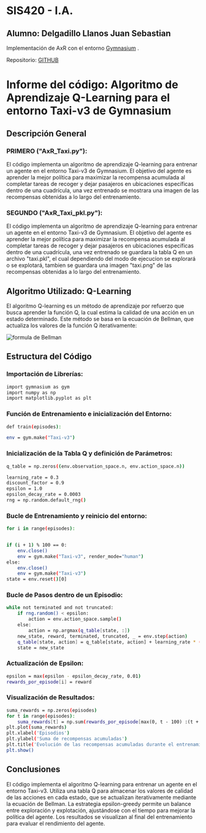 # SIS420 - I.A.
## Alumno: Delgadillo Llanos Juan Sebastian 

Implementación de AxR con el entorno [Gymnasium](https://gymnasium.farama.org/) .

Repositorio: [GITHUB](https://github.com/sebastianDLL/SIS420_IA)

# Informe del código: Algoritmo de Aprendizaje Q-Learning para el entorno Taxi-v3 de Gymnasium

## Descripción General
### PRIMERO ("AxR_Taxi.py"): 
El código implementa un algoritmo de aprendizaje Q-learning para entrenar un agente en el entorno Taxi-v3 de Gymnasium. El objetivo del agente es aprender la mejor política para maximizar la recompensa acumulada al completar tareas de recoger y dejar pasajeros en ubicaciones específicas dentro de una cuadrícula, una vez entrenado se mostrara una imagen de las recompensas obtenidas a lo largo del entrenamiento.

### SEGUNDO ("AxR_Taxi_pkl.py"): 
El código implementa un algoritmo de aprendizaje Q-learning para entrenar un agente en el entorno Taxi-v3 de Gymnasium. El objetivo del agente es aprender la mejor política para maximizar la recompensa acumulada al completar tareas de recoger y dejar pasajeros en ubicaciones específicas dentro de una cuadrícula, una vez entrenado se guardara la tabla Q en un archivo "taxi.pkl", el cual dependiendo del modo de ejecucion se explorará o se explotará, tambien se guardara una imagen "taxi.png" de las recompensas obtenidas a lo largo del entrenamiento.


## Algoritmo Utilizado: Q-Learning
El algoritmo Q-learning es un método de aprendizaje por refuerzo que busca aprender la función Q, la cual estima la calidad de una acción en un estado determinado. Este método se basa en la ecuación de Bellman, que actualiza los valores de la función Q iterativamente:

![formula de Bellman](/imagenes/formula.png)


## Estructura del Código
### Importación de Librerías:
```bash
import gymnasium as gym
import numpy as np
import matplotlib.pyplot as plt

```

### Función de Entrenamiento e inicialización del Entorno:
```bash
def train(episodes):

env = gym.make("Taxi-v3")
```


### Inicialización de la Tabla Q y definición de Parámetros:
```bash
q_table = np.zeros((env.observation_space.n, env.action_space.n))

learning_rate = 0.3
discount_factor = 0.9
epsilon = 1.0
epsilon_decay_rate = 0.0003
rng = np.random.default_rng()

```

### Bucle de Entrenamiento y reinicio del entorno:
```bash
for i in range(episodes):


if (i + 1) % 100 == 0:
    env.close()
    env = gym.make("Taxi-v3", render_mode="human")
else:
    env.close()
    env = gym.make("Taxi-v3")
state = env.reset()[0]

```

### Bucle de Pasos dentro de un Episodio:
```bash
while not terminated and not truncated:
    if rng.random() < epsilon:
        action = env.action_space.sample()
    else:
        action = np.argmax(q_table[state, :])
    new_state, reward, terminated, truncated, _ = env.step(action)
    q_table[state, action] = q_table[state, action] + learning_rate * (reward + discount_factor * np.max(q_table[new_state, :]) - q_table[state, action])
    state = new_state
```

### Actualización de Epsilon:
```bash
epsilon = max(epsilon - epsilon_decay_rate, 0.01)
rewards_por_episode[i] = reward

```


### Visualización de Resultados:
```bash
suma_rewards = np.zeros(episodes)
for t in range(episodes):
    suma_rewards[t] = np.sum(rewards_por_episode[max(0, t - 100) :(t + 1)])
plt.plot(suma_rewards)
plt.xlabel('Episodios')
plt.ylabel('Suma de recompensas acumuladas')
plt.title('Evolución de las recompensas acumuladas durante el entrenamiento')
plt.show()

```

## Conclusiones
El código implementa el algoritmo Q-learning para entrenar un agente en el entorno Taxi-v3. Utiliza una tabla Q para almacenar los valores de calidad de las acciones en cada estado, que se actualizan iterativamente mediante la ecuación de Bellman. La estrategia epsilon-greedy permite un balance entre exploración y explotación, ajustándose con el tiempo para mejorar la política del agente. Los resultados se visualizan al final del entrenamiento para evaluar el rendimiento del agente.
